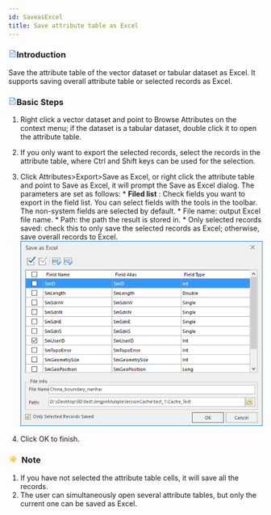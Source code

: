 ```yaml
---
id: SaveasExcel
title: Save attribute table as Excel
---
```

### ![](../../img/read.gif)Introduction

Save the attribute table of the vector dataset or tabular dataset as Excel. It supports saving overall attribute table or selected records as Excel.

### ![](../../img/read.gif)Basic Steps

  1. Right click a vector dataset and point to Browse Attributes on the context menu; if the dataset is a tabular dataset, double click it to open the attribute table.
  2. If you only want to export the selected records, select the records in the attribute table, where Ctrl and Shift keys can be used for the selection.
  3. Click Attributes>Export>Save as Excel, or right click the attribute table and point to Save as Excel, it will prompt the Save as Excel dialog. The parameters are set as follows:
    * **Filed list** : Check fields you want to export in the field list. You can select fields with the tools in the toolbar. The non-system fields are selected by default. 
    * File name: output Excel file name.
    * Path: the path the result is stored in.
    * Only selected records saved: check this to only save the selected records as Excel; otherwise, save overall records to Excel.
![](img-en/SaveAsExcel.png)  

  4. Click OK to finish.

### ![](../../img/note.png) Note

  1. If you have not selected the attribute table cells, it will save all the records.
  2. The user can simultaneously open several attribute tables, but only the current one can be saved as Excel.



